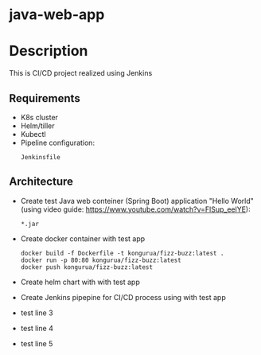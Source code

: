 # java-web-app

# Description
This is CI/CD project realized using Jenkins
## Requirements
* K8s cluster
* Helm/tiller
* Kubectl
* Pipeline configuration:
  ```
  Jenkinsfile
  ```
## Architecture
* Create test Java web conteiner (Spring Boot) application "Hello World" (using video guide: https://www.youtube.com/watch?v=FlSup_eelYE):

  ```
  *.jar
  ```
* Create docker container with test app
  ```
  docker build -f Dockerfile -t kongurua/fizz-buzz:latest .
  docker run -p 80:80 kongurua/fizz-buzz:latest
  docker push kongurua/fizz-buzz:latest
  ```
* Create helm chart with with test app
* Create Jenkins pipepine for CI/CD process using with test app


* test line 3
* test line 4
* test line 5
